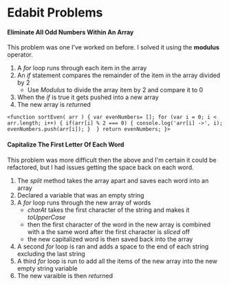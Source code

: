 # Edabit Problems 

#### Eliminate All Odd Numbers Within An Array
This problem was one I've worked on before. I solved it using the **modulus** operator.
1. A *for* loop runs through each item in the array
1. An *if* statement compares the remainder of the item in the array divided by 2
    * Use *Modulus* to divide the array item by 2 and compare it to 0
1. When the *if* is true it gets pushed into a new array
1. The new array is *return*ed

`<function sortEven( arr ) {
    var evenNumbers= [];
    for (var i = 0; i < arr.length; i++) {
        if(arr[i] % 2 === 0) {
            console.log('arr[i] ->', i);
            evenNumbers.push(arr[i]);
        } 
    }
    return evenNumbers;
}>`

#### Capitalize The First Letter Of Each Word
This problem was more difficult then the above and I'm certain it could be refactored, but I had issues getting the space back on each word. 

1. The *split* method takes the array apart and saves each word into an array
1. Declared a variable that was an empty string
1. A *for* loop runs through the new array of words
    * *charAt* takes the first character of the string and makes it *toUpperCase*
    * then the first character of the word in the new array is combined with a the same word after the first character is *sliced* off
    * the new capitalized word is then saved back into the array
1. A second *for* loop is ran and adds a space to the end of each string excluding the last string
1. A third *for* loop is run to add all the items of the new array into the new empty string variable
1. The new varaible is then *return*ed